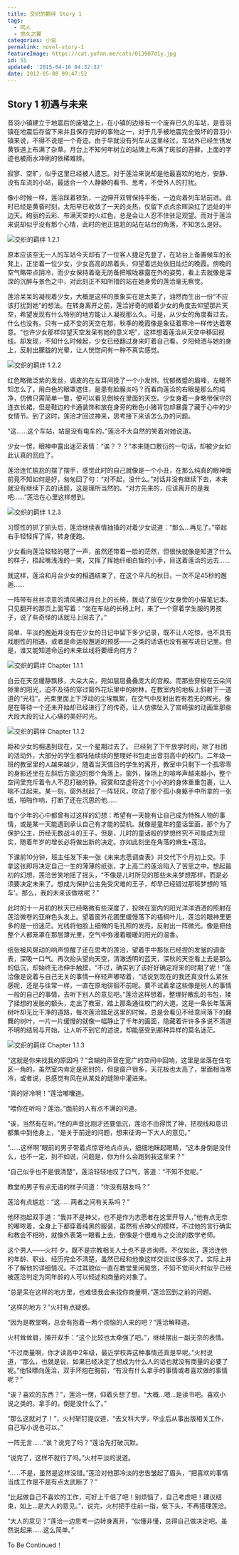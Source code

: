 ```yaml
---
title: 交织的羁绊 Story 1
tags:
  - 同人
  - 悠久之翼
categories: 小说
permalink: novel-story-1
featureImage: https://cat.yufan.me/cats/013907d1y.jpg
id: 55
updated: '2015-04-16 04:32:32'
date: 2012-05-08 09:47:52
---
```


## Story 1 初遇与未来

音羽小镇建立于地震后的废墟之上，在小镇的边缘有一个废弃已久的车站，是音羽镇在地震后存留下来并且保存完好的事物之一，对于几乎被地震完全毁坏的音羽小镇来说，不得不说是一个奇迹。由于早就没有列车从这里经过，车站外已经生锈发黄铁道上布满了杂草。月台上不知何年树立的站牌上布满了斑驳的苔藓，上面的字迹也被雨水冲刷的依稀难辨。

寂寥、空旷，似乎这里已经被人遗忘。对于莲洽来说却是他最喜欢的地方，安静、没有车流的小站，最适合一个人静静的看书、思考，不受外人的打扰。

像小时候一样，莲洽踩着铁轨，一边伸开双臂保持平衡，一边向着列车站前进。此时已经是黄昏时刻，太阳早已收敛了一天的炎热，仅留下点点余晖染红了远处的半边天。绚丽的云彩、布满天空的火红色，总是会让人忍不住驻足观望。而对于莲洽来说却似乎没有那个心情，此时的他正尴尬的站在站台的角落，不知怎么是好。

<!--more-->

![交织的羁绊 1.2.1](https://cat.yufan.me/cats/013739VEV.jpg)

原本应该空无一人的车站今天却有了一位客人捷足先登了，在站台上备置候车的长凳上，正坐着一位少女，少女高高的昂着头，仰望着远处依旧灿烂的晚霞。傍晚的空气略带点阴冷，而少女保持着毫无防备把喉咙暴露在外的姿势，看上去就像是深深的沉醉与景色之中，对此刻正不知所措的站在她身旁的莲洽毫无察觉。

莲洽呆呆的凝视着少女，大概是这样的景象实在是太美了，油然而生出一份“不应该打扰到她”的想法。在转身离开之前，莲洽好奇的顺着少女的角度去仰望那片天空，希望发现有什么特别的地方能让人凝视那么久。可是，从少女的角度看过去，什么也没有。只有一成不变的天空在那，秋季的晚霞像是象征着寒冷一样传达着寒意。“也许少女那样仰望天空发呆有她的意义吧”，这样想着莲洽从天空中移回视线。却发现，不知什么时候起，少女已经翻过身来盯着自己看。夕阳倾洒与她的身上，反射出朦胧的光晕，让人恍惚间有一种不真实感觉。

![交织的羁绊 1.2.2](https://cat.yufan.me/cats/013740Gfv.jpg)

红色略微泛紫的发丝，调皮的在左耳间挽了一个小发辫。忧郁微蹙的眉峰，左眼不知怎么了，用白色的眼罩遮住，是患有脸腺炎吗？而看向莲洽的右眼是那么的纯净，仿佛只需简单一瞥，便可以看见倒映在里面的天空。少女身着一身略带保守的连衣长裙，但是鞋边的卡通装饰和放在身旁的粉色小猪背包却暴露了藏于心中的少女情节。到了这时，莲洽才回过神来，思考接下来该怎么办的问题。

 “这……这个车站，站是没有电车的。”莲洽不大自然的笑着对她说道。

少女一愣，眼神中露出迷茫表情：“诶？？？”本来随口敷衍的一句话，却被少女如此认真的回应了。

莲洽连忙尴尬的摆了摆手，感觉此时的自己就像是一个小丑，在那么纯真的眼神面前竟不知如何是好，匆匆回了句：“对不起，没什么。”对话并没有继续下去，本来就没有继续下去的话题，这是理所当然的。“对方先来的，应该离开的是我吧……”莲洽在心里这样想到。

![交织的羁绊 1.2.3](https://cat.yufan.me/cats/0137402J6.jpg)

习惯性的抓了抓头后，莲洽继续表情抽搐的对着少女说道：“那么…再见了。”举起右手轻轻挥了挥，转身便跑。

少女看向莲洽轻轻的嗯了一声，虽然还带着一脸的茫然，但很快就像是知道了什么的样子，捂起嘴浅浅的一笑，又挥了挥她纤细白皙的小手，目送着莲洽的远去……

就这样，莲洽和月台少女的相遇结束了，在这个平凡的秋日，一次不足45秒的邂逅……

一阵带有丝丝凉意的清风拂过月台上的长椅，拨动了放在少女身旁的小猫笔记本。只见翻开的那页上面写着：“坐在车站的长椅上时，来了一个穿着学生服的男孩子，说了些奇怪的话就马上回去了。”

简单、平淡的邂逅并没有在少女的日记中留下多少记录，既不让人吃惊，也不具有戏剧性的相遇，或者是命运般邂逅的预感——之类的话语也没有被写进日记里。但是，谁又能知道命运的未来丝线将要缠向何方？

![交织的羁绊 Chapter 1.1.1](https://cat.yufan.me/cats/013740duz.jpg)

白云在天空缓静飘移，大朵大朵，宛如层层叠叠庞大的宫殿。而那些穿梭在云朵间隙里的阳光，迫不及待的穿过窗外花坛里中的树林，在教室内的地板上斜射下一道道的“光柱”。光束里面上下浮动的尘埃飘絮，在空气中反射出若有若无的辉光，像是在等待一个还未开始却已经进行了的传奇。让人仿佛坠入了宫崎骏的动画里那些大段大段的让人心痛的美好时光。

![交织的羁绊 Chapter 1.1.2](https://cat.yufan.me/cats/013745eLe.jpg)

距和少女的相遇到现在，又一个星期过去了。 已经到了下午放学时间，除了社团的活动外，大部分的学生都陆陆续续的整理好书包走出音羽高中的校门。二年级一班的教室里的人越来越少，随着当天值日的学生的离开，教室中只剩下一个孤零零的身影还坐在左斜后方窗边的那个角落上。窗外，操场上的喧哗声越来越小，整个空间里充斥着令人不忍打破的静。寂寞和空虚将这个小小的的身体重重包裹，让人喘不过起来。某一刻，窗外刮起了一阵轻风，吹动了那个孤小身躯手中所拿的一张纸，啪啪作响，打断了还在沉思的他……

每个少年的心中都曾有过这样的幻想：希望有一天能有让自己成为特殊人物的事情，或是某一天能遇到承认自己有才能的契机。就像是童年的童话里面，那个为了保护公主，历经无数战斗的王子。但是，儿时的童话般的梦想终究不可能成为现实，随着年岁的增长必将做出新的决定。亦如此刻坐在角落的麻生•莲洽。

下课前10分钟，班主任发下来一张《未来志愿调查表》并交代下个月初上交。手拿这张即将决定自己一生的薄薄的纸张，才上高二的莲洽陷入了苦思之中。想起最初的幻想，莲洽苦笑地摇了摇头，“不像是儿时所见的那些未来梦想那样，而是必须要决定未来了。想成为保护公主免受灾难的王子，却早已经错过那班梦想的‘班车’。那么，我的未来该做啥呢？”

此时的十一月初的秋天已经略微有些深度了，投映在室内的阳光洋洋洒洒的照射在莲洽微卷的亚麻色头发上。望着窗外花圃里缓慢落下的梧桐叶儿，莲洽的眼神里更多的是一份迷茫。光线将他脸上细微的毛孔照的发亮，反射出一阵微光。像是把他整个人都笼罩在那层薄光里，空气中弥漫着暖暖的阳光的温香。

纸张被风晃动的响声惊醒了还在思考的莲洽，望着手中那张已经捏的发皱的调查表，深吸一口气。再次抬头望向天空，清澈透明的蓝天，深秋的天空看上去是那么的低沉，却始终无法伸手触摸，“不过，确实到了该好好确定将来的时期了呢！”莲洽像是说着与自己无关的事情一样轻声嘟哝着，“话说到现在的我还真没什么紧张感呢，还是与往常一样，一直在原地徘徊不前呢。要不试着拿这些像是别人的事情一般的自己的事情，去听下别人的意见吧。”莲洽这样想着。整理好散乱的书包，揉了揉想的发胀的额头，走出了教室，踏上那条通往校门的大道。这是一条长年落满树叶却无比干净的道路，每次莲洽踏足这里的时候，总是会看见不经意间落下的翻舞的树叶，一片一片缓慢的就像一幅静止了千年的画面，隐藏着许许多多说不清道不明的结局与开始，让人听不到它的述说，却能感受到那种异样的莫名迷茫。

![交织的羁绊 Chapter 1.1.3](https://cat.yufan.me/cats/013747j0z.jpg)

“这就是你来找我的原因吗？”含糊的声音在宽广的空间中回响，这里是坐落在住宅区一角的，虽然室内肯定是密封的，但是窗户很多，天花板也太高了，里面相当寒冷，或者说，总感觉有风在从某处的缝隙中灌进来。

“真的好冷啊！”莲洽嘟囔道。

“喂你在听吗？莲治。”面前的人有点不满的问道。

“诶，当然有在听。”他的声音比刚才还要低沉，莲洽不由得慌了神，把视线和意识都集中到他身上，“是关于前途的问题，想来征询一下大人的意见。”

“……这样啊”眼前的男子带着点惊讶地点点头，细细地眯起眼睛，“这本身倒是没什么，也不一定，到不如说，问题是，你为什么会跑到我这里来？”

“自己似乎也不是很清楚”，莲洽轻轻地叹了口气，答道：“不知不觉呢。”

教堂的男子有点无语的样子问道：“你没有朋友吗？”

莲洽有点尴尬：“这……两者之间有关系吗？”

他环抱起双手道：“我并不是神父，也不是作为志愿者在这里开导人，”他有点无奈的嘟哝着，全身上下都穿着纯黑的服装，虽然有点神父的模样，不过他的言行确实和教会不相符，就像外表第一眼看上去，倒像是个很难与之交流的数学老师。

这个男人——火村·夕，既不是宗教相关人士也不是咨询师。不仅如此，莲洽连他的年龄、职业、经历完全不清楚，虽然已经和他像这样交谈过很多次了，实际上并不了解他的详细情况。不过其貌似一直在教堂里闲晃悠，不知不觉间火村似乎已经被莲洽判定为同年龄的人可以倾述和商量的对象了。

“总是呆在这样的地方里，也难怪我会来找你商量啊，”莲洽回到之前的问题。

“这样的地方？”火村有点疑惑。

“因为是教堂啊，总会有抱着一两个烦恼的人来的吧？”莲洽解释道。

火村耸耸肩，摊开双手：“这个比较也太牵强了吧。”，继续摆出一副无奈的表情。

“不过商量啊，你才读高中2年级，最近学校弄这种事情还真是早呢。”火村说道，“那么，也就是说，如果已经决定了想成为什么人的话也就没有商量的必要了呢。”他轻瞟向莲洽，双手环抱在胸前，“有没有什么拿手的事情或者喜欢做的事情呢？”

“诶？喜欢的东西？”，莲洽一愣，仰着头想了想，“大概…嗯…是读书吧。喜欢小说之类的。拿手的，倒是没什么了。”

“那么这就对了！”，火村斩钉提议道，“去文科大学，毕业后从事出版相关工作，自己写小说也可以。”

一阵无言……“诶？说完了吗？”莲洽先打破沉默。

“说完了，这样不就行了吗。”火村平淡的说道。

“……不是，虽然是这样没错。”莲洽对他那冷淡的忠告皱起了眉头，“把喜欢的事情当成工作是不是有点太武断了？”

“比起做自己不喜欢的工作，可好上千倍了吧！别烦恼了，自己考虑吧！建议结束，如上…是大人的意见。”，说完，火村把手往前一指，低下头，不再搭理莲洽。

“大人的意见？”莲洽一边思考一边转身离开，“似懂非懂，总得自己做决定吧。虽然说起来……这么简单。”

To Be Continued！
